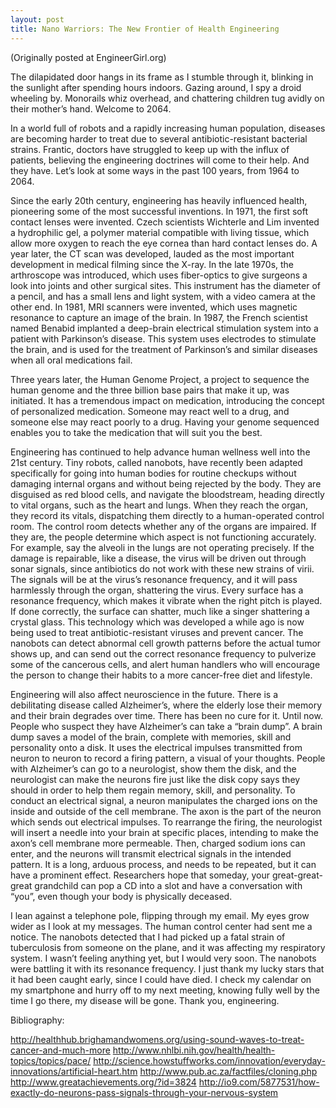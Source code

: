 ```yaml
---
layout: post
title: Nano Warriors: The New Frontier of Health Engineering
---
```


(Originally posted at EngineerGirl.org)

The dilapidated door hangs in its frame as I stumble through it, blinking in the sunlight after spending hours indoors. Gazing around, I spy a droid wheeling by. Monorails whiz overhead, and chattering children tug avidly on their mother’s hand. Welcome to 2064.

In a world full of robots and a rapidly increasing human population, diseases are becoming harder to treat due to several antibiotic-resistant bacterial strains. Frantic, doctors have struggled to keep up with the influx of patients, believing the engineering doctrines will come to their help. And they have. Let’s look at some ways in the past 100 years, from 1964 to 2064.

Since the early 20th century, engineering has heavily influenced health, pioneering some of the most successful inventions. In 1971, the first soft contact lenses were invented. Czech scientists Wichterle and Lim invented a hydrophilic gel, a polymer material compatible with living tissue, which allow more oxygen to reach the eye cornea than hard contact lenses do. A year later, the CT scan was developed, lauded as the most important development in medical filming since the X-ray. In the late 1970s, the arthroscope was introduced, which uses fiber-optics to give surgeons a look into joints and other surgical sites. This instrument has the diameter of a pencil, and has a small lens and light system, with a video camera at the other end. In 1981, MRI scanners were invented, which uses magnetic resonance to capture an image of the brain. In 1987, the French scientist named Benabid implanted a deep-brain electrical stimulation system into a patient with Parkinson’s disease. This system uses electrodes to stimulate the brain, and is used for the treatment of Parkinson’s and similar diseases when all oral medications fail.

Three years later, the Human Genome Project, a project to sequence the human genome and the three billion base pairs that make it up, was initiated. It has a tremendous impact on medication, introducing the concept of personalized medication. Someone may react well to a drug, and someone else may react poorly to a drug. Having your genome sequenced enables you to take the medication that will suit you the best.

Engineering has continued to help advance human wellness well into the 21st century. Tiny robots, called nanobots, have recently been adapted specifically for going into human bodies for routine checkups without damaging internal organs and without being rejected by the body. They are disguised as red blood cells, and navigate the bloodstream, heading directly to vital organs, such as the heart and lungs. When they reach the organ, they record its vitals, dispatching them directly to a human-operated control room. The control room detects whether any of the organs are impaired. If they are, the people determine which aspect is not functioning accurately. For example, say the alveoli in the lungs are not operating precisely. If the damage is repairable, like a disease, the virus will be driven out through sonar signals, since antibiotics do not work with these new strains of virii. The signals will be at the virus’s resonance frequency, and it will pass harmlessly through the organ, shattering the virus. Every surface has a resonance frequency, which makes it vibrate when the right pitch is played. If done correctly, the surface can shatter, much like a singer shattering a crystal glass. This technology which was developed a while ago is now being used to treat antibiotic-resistant viruses and prevent cancer. The nanobots can detect abnormal cell growth patterns before the actual tumor shows up, and can send out the correct resonance frequency to pulverize some of the cancerous cells, and alert human handlers who will encourage the person to change their habits to a more cancer-free diet and lifestyle.

Engineering will also affect neuroscience in the future. There is a debilitating disease called Alzheimer’s, where the elderly lose their memory and their brain degrades over time. There has been no cure for it. Until now. People who suspect they have Alzheimer’s can take a “brain dump”. A brain dump saves a model of the brain, complete with memories, skill and personality onto a disk. It uses the electrical impulses transmitted from neuron to neuron to record a firing pattern, a visual of your thoughts. People with Alzheimer’s can go to a neurologist, show them the disk, and the neurologist can make the neurons fire just like the disk copy says they should in order to help them regain memory, skill, and personality. To conduct an electrical signal, a neuron manipulates the charged ions on the inside and outside of the cell membrane. The axon is the part of the neuron which sends out electrical impulses. To rearrange the firing, the neurologist will insert a needle into your brain at specific places, intending to make the axon’s cell membrane more permeable. Then, charged sodium ions can enter, and the neurons will transmit electrical signals in the intended pattern. It is a long, arduous process, and needs to be repeated, but it can have a prominent effect. Researchers hope that someday, your great-great-great grandchild can pop a CD into a slot and have a conversation with “you”, even though your body is physically deceased.

I lean against a telephone pole, flipping through my email. My eyes grow wider as I look at my messages. The human control center had sent me a notice. The nanobots detected that I had picked up a fatal strain of tuberculosis from someone on the plane, and it was affecting my respiratory system. I wasn’t feeling anything yet, but I would very soon. The nanobots were battling it with its resonance frequency. I just thank my lucky stars that it had been caught early, since I could have died. I check my calendar on my smartphone and hurry off to my next meeting, knowing fully well by the time I go there, my disease will be gone. Thank you, engineering.

Bibliography:

http://healthhub.brighamandwomens.org/using-sound-waves-to-treat-cancer-and-much-more
http://www.nhlbi.nih.gov/health/health-topics/topics/pace/
http://science.howstuffworks.com/innovation/everyday-innovations/artificial-heart.htm
http://www.pub.ac.za/factfiles/cloning.php
http://www.greatachievements.org/?id=3824
http://io9.com/5877531/how-exactly-do-neurons-pass-signals-through-your-nervous-system
